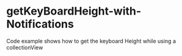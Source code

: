 # getKeyBoardHeight-with-Notifications

Code example shows how to get the keyboard Height while using a collectionView

